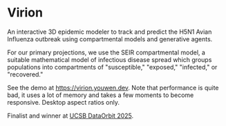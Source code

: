 # Virion

An interactive 3D epidemic modeler to track and predict the H5N1 Avian
Influenza outbreak using compartmental models and generative agents.

For our primary projections, we use the SEIR compartmental model, a suitable
mathematical model of infectious disease spread which groups populations into
compartments of "susceptible," "exposed," "infected," or "recovered."

See the demo at <https://virion.youwen.dev>. Note that performance is quite
bad, it uses a lot of memory and takes a few moments to become responsive.
Desktop aspect ratios only.

Finalist and winner at [UCSB DataOrbit 2025](https://dataorbit-2025.devpost.com/?ref_feature=challenge&ref_medium=discover).
